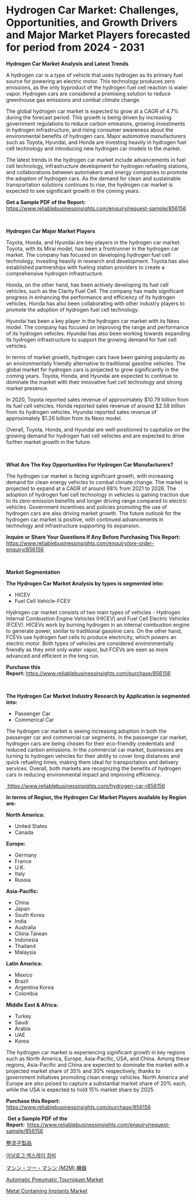 <p><h1>Hydrogen Car Market: Challenges, Opportunities, and Growth Drivers and Major Market Players forecasted for period from 2024 - 2031</h1></p><p><strong>Hydrogen Car Market Analysis and Latest Trends</strong></p>
<p><p>A hydrogen car is a type of vehicle that uses hydrogen as its primary fuel source for powering an electric motor. This technology produces zero emissions, as the only byproduct of the hydrogen fuel cell reaction is water vapor. Hydrogen cars are considered a promising solution to reduce greenhouse gas emissions and combat climate change.</p><p>The global hydrogen car market is expected to grow at a CAGR of 4.7% during the forecast period. This growth is being driven by increasing government regulations to reduce carbon emissions, growing investments in hydrogen infrastructure, and rising consumer awareness about the environmental benefits of hydrogen cars. Major automotive manufacturers such as Toyota, Hyundai, and Honda are investing heavily in hydrogen fuel cell technology and introducing new hydrogen car models to the market.</p><p>The latest trends in the hydrogen car market include advancements in fuel cell technology, infrastructure development for hydrogen refueling stations, and collaborations between automakers and energy companies to promote the adoption of hydrogen cars. As the demand for clean and sustainable transportation solutions continues to rise, the hydrogen car market is expected to see significant growth in the coming years.</p></p>
<p><strong>Get a Sample PDF of the Report:&nbsp;</strong> <a href="https://www.reliablebusinessinsights.com/enquiry/request-sample/856156">https://www.reliablebusinessinsights.com/enquiry/request-sample/856156</a></p>
<p>&nbsp;</p>
<p><strong>Hydrogen Car Major Market Players</strong></p>
<p><p>Toyota, Honda, and Hyundai are key players in the hydrogen car market. Toyota, with its Mirai model, has been a frontrunner in the hydrogen car market. The company has focused on developing hydrogen fuel cell technology, investing heavily in research and development. Toyota has also established partnerships with fueling station providers to create a comprehensive hydrogen infrastructure.</p><p>Honda, on the other hand, has been actively developing its fuel cell vehicles, such as the Clarity Fuel Cell. The company has made significant progress in enhancing the performance and efficiency of its hydrogen vehicles. Honda has also been collaborating with other industry players to promote the adoption of hydrogen fuel cell technology.</p><p>Hyundai has been a key player in the hydrogen car market with its Nexo model. The company has focused on improving the range and performance of its hydrogen vehicles. Hyundai has also been working towards expanding its hydrogen infrastructure to support the growing demand for fuel cell vehicles.</p><p>In terms of market growth, hydrogen cars have been gaining popularity as an environmentally friendly alternative to traditional gasoline vehicles. The global market for hydrogen cars is projected to grow significantly in the coming years. Toyota, Honda, and Hyundai are expected to continue to dominate the market with their innovative fuel cell technology and strong market presence.</p><p>In 2020, Toyota reported sales revenue of approximately $10.79 billion from its fuel cell vehicles. Honda reported sales revenue of around $2.58 billion from its hydrogen vehicles. Hyundai reported sales revenue of approximately $1.26 billion from its Nexo model.</p><p>Overall, Toyota, Honda, and Hyundai are well-positioned to capitalize on the growing demand for hydrogen fuel cell vehicles and are expected to drive further market growth in the future.</p></p>
<p>&nbsp;</p>
<p><strong>What Are The Key Opportunities For Hydrogen Car Manufacturers?</strong></p>
<p><p>The hydrogen car market is facing significant growth, with increasing demand for clean energy vehicles to combat climate change. The market is projected to expand at a CAGR of around 68% from 2021 to 2026. The adoption of hydrogen fuel cell technology in vehicles is gaining traction due to its zero-emission benefits and longer driving range compared to electric vehicles. Government incentives and policies promoting the use of hydrogen cars are also driving market growth. The future outlook for the hydrogen car market is positive, with continued advancements in technology and infrastructure supporting its expansion.</p></p>
<p><strong>Inquire or Share Your Questions If Any Before Purchasing This Report:</strong> <a href="https://www.reliablebusinessinsights.com/enquiry/pre-order-enquiry/856156">https://www.reliablebusinessinsights.com/enquiry/pre-order-enquiry/856156</a></p>
<p>&nbsp;</p>
<p><strong>Market Segmentation</strong></p>
<p><strong>The Hydrogen Car Market Analysis by types is segmented into:</strong></p>
<p><ul><li>HICEV</li><li>Fuel Cell Vehicle-FCEV</li></ul></p>
<p><p>Hydrogen car market consists of two main types of vehicles - Hydrogen Internal Combustion Engine Vehicles (HICEV) and Fuel Cell Electric Vehicles (FCEV). HICEVs work by burning hydrogen in an internal combustion engine to generate power, similar to traditional gasoline cars. On the other hand, FCEVs use hydrogen fuel cells to produce electricity, which powers an electric motor. Both types of vehicles are considered environmentally friendly as they emit only water vapor, but FCEVs are seen as more advanced and efficient in the long run.</p></p>
<p><strong>Purchase this Report:&nbsp;</strong><a href="https://www.reliablebusinessinsights.com/purchase/856156">https://www.reliablebusinessinsights.com/purchase/856156</a></p>
<p>&nbsp;</p>
<p><strong>The Hydrogen Car Market Industry Research by Application is segmented into:</strong></p>
<p><ul><li>Passenger Car</li><li>Commerical Car</li></ul></p>
<p><p>The hydrogen car market is seeing increasing adoption in both the passenger car and commercial car segments. In the passenger car market, hydrogen cars are being chosen for their eco-friendly credentials and reduced carbon emissions. In the commercial car market, businesses are turning to hydrogen vehicles for their ability to cover long distances and quick refueling times, making them ideal for transportation and delivery services. Overall, both markets are recognizing the benefits of hydrogen cars in reducing environmental impact and improving efficiency.</p></p>
<p><a href="https://www.reliablebusinessinsights.com/hydrogen-car-r856156">&nbsp;https://www.reliablebusinessinsights.com/hydrogen-car-r856156</a></p>
<p><strong>In terms of Region, the Hydrogen Car Market Players available by Region are:</strong></p>
<p>
    <p> <strong> North America: </strong>
        <ul>
            <li>United States</li>
            <li>Canada</li>
        </ul>
        </p> 
    <p> <strong> Europe: </strong>
        <ul>
            <li>Germany</li>
            <li>France</li>
            <li>U.K.</li>
            <li>Italy</li>
            <li>Russia</li>
        </ul>
        </p> 
    <p> <strong> Asia-Pacific: </strong>
        <ul>
            <li>China</li>
            <li>Japan</li>
            <li>South Korea</li>
            <li>India</li>
            <li>Australia</li>
            <li>China Taiwan</li>
            <li>Indonesia</li>
            <li>Thailand</li>
            <li>Malaysia</li>
        </ul>
        </p> 
    <p> <strong> Latin America: </strong>
        <ul>
            <li>Mexico</li>
            <li>Brazil</li>
            <li>Argentina Korea</li>
            <li>Colombia</li>
        </ul>
        </p> 
    <p> <strong> Middle East & Africa: </strong>
        <ul>
            <li>Turkey</li>
            <li>Saudi</li>
            <li>Arabia</li>
            <li>UAE</li>
            <li>Korea</li>
        </ul>
    </p>
    </p>
<p><p>The hydrogen car market is experiencing significant growth in key regions such as North America, Europe, Asia-Pacific, USA, and China. Among these regions, Asia-Pacific and China are expected to dominate the market with a projected market share of 35% and 30% respectively, thanks to government initiatives promoting clean energy vehicles. North America and Europe are also poised to capture a substantial market share of 20% each, while the USA is expected to hold 15% market share by 2025.</p></p>
<p><strong>Purchase this Report: </strong><a href="https://www.reliablebusinessinsights.com/purchase/856156">https://www.reliablebusinessinsights.com/purchase/856156</a></p>
<p>&nbsp;<strong>Get a Sample PDF of the Report:&nbsp;&nbsp;</strong><a href="https://www.reliablebusinessinsights.com/enquiry/request-sample/856156">https://www.reliablebusinessinsights.com/enquiry/request-sample/856156</a></p>
<p><strong></strong></p>
<p><p><a href="https://github.com/nxboeu02965442/Market-Research-Report-List-2/blob/main/6083670120449.md">整流子製品</a></p><p><a href="https://github.com/msujons1512/Market-Research-Report-List-1/blob/main/4994816112506.md">아날로그 엑스레이 장비</a></p><p><a href="https://github.com/SimeonBode1/Market-Research-Report-List-1/blob/main/9587032120448.md">マシン・ツー・マシン (M2M) 機器</a></p><p><a href="https://github.com/ChiragRp1/Market-Research-Report-List-5/blob/main/automatic-pneumatic-tourniquet-market.md">Automatic Pneumatic Tourniquet Market</a></p><p><a href="https://github.com/rakibtthstu9900/Market-Research-Report-List-1/blob/main/metal-containing-implants-market.md">Metal Containing Implants Market</a></p></p>
